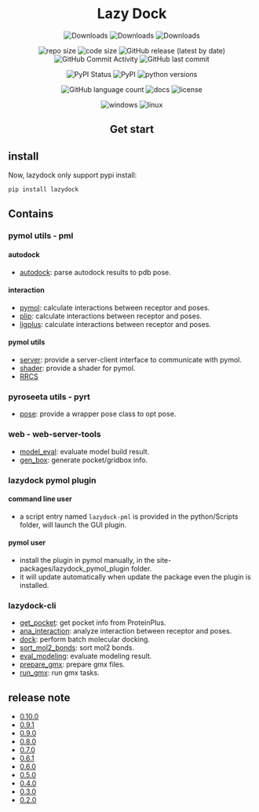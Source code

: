 <!--
 * @Date: 2024-08-24 22:24:36
 * @LastEditors: BHM-Bob 2262029386@qq.com
 * @LastEditTime: 2024-12-28 21:30:28
 * @Description: 
-->


<h1 style="text-align:center;">Lazy Dock</h1>

<p style="text-align:center;">
<img src="https://static.pepy.tech/badge/lazydock" alt="Downloads" style="display:inline-block; margin-left:auto; margin-right:auto;" />
<img src="https://img.shields.io/pypi/dm/lazydock" alt="Downloads" style="display:inline-block; margin-left:auto; margin-right:auto;" />
<img src="https://img.shields.io/github/downloads/BHM-Bob/LazyDock/total?label=GitHub%20all%20releases%20downloads" alt="Downloads" style="display:inline-block; margin-left:auto; margin-right:auto;" />
</p>

<p style="text-align:center;">
<a href="https://github.com/BHM-Bob/LazyDock/"><img src="https://img.shields.io/github/repo-size/BHM-Bob/LazyDock" alt="repo size" style="display:inline-block; margin-left:auto; margin-right:auto;" /></a>
<a href="https://github.com/BHM-Bob/LazyDock/"><img src="https://img.shields.io/github/languages/code-size/BHM-Bob/LazyDock" alt="code size" style="display:inline-block; margin-left:auto; margin-right:auto;" /></a>
<a href="https://github.com/BHM-Bob/LazyDock/releases"><img src="https://img.shields.io/github/v/release/BHM-Bob/LazyDock?label=GitHub%20Release" alt="GitHub release (latest by date)" style="display:inline-block; margin-left:auto; margin-right:auto;" /></a>
<a href="https://github.com/BHM-Bob/LazyDock/releases"><img src="https://img.shields.io/github/commit-activity/m/BHM-Bob/LazyDock" alt="GitHub Commit Activity" style="display:inline-block; margin-left:auto; margin-right:auto;" /></a>
<a><img src="https://img.shields.io/github/last-commit/BHM-Bob/LazyDock?label=GitHub%20Last%20Commit" alt="GitHub last commit" style="display:inline-block; margin-left:auto; margin-right:auto;" /></a>
</p>

<p style="text-align:center;">
<a href="https://pypi.org/project/lazydock/"><img src="https://img.shields.io/pypi/status/lazydock?label=PyPI%20Status" alt="PyPI Status" style="display:inline-block; margin-left:auto; margin-right:auto;" /></a>
<a href="https://pypi.org/project/lazydock/"><img src="https://img.shields.io/pypi/v/lazydock?label=PyPI%20Release" alt="PyPI" style="display:inline-block; margin-left:auto; margin-right:auto;" /></a>
<a href="https://pypi.org/project/lazydock/"><img src="https://img.shields.io/pypi/pyversions/lazydock" alt="python versions" style="display:inline-block; margin-left:auto; margin-right:auto;" /></a>
</p>

<p style="text-align:center;">
<img alt="GitHub language count" src="https://img.shields.io/github/languages/count/BHM-Bob/LazyDock">
<a href="https://github.com/BHM-Bob/LazyDock/"><img src="https://img.shields.io/readthedocs/ba-py" alt="docs" style="display:inline-block; margin-left:auto; margin-right:auto;" /></a>
<a href="https://github.com/BHM-Bob/LazyDock/"><img src="https://img.shields.io/github/license/BHM-Bob/LazyDock" alt="license" style="display:inline-block; margin-left:auto; margin-right:auto;" /></a>
</p>

<p style="text-align:center;">
<a href="https://github.com/BHM-Bob/LazyDock/"><img src="https://camo.githubusercontent.com/c292429e232884db22e86c2ea2ea7695bc49dc4ae13344003a95879eeb7425d8/68747470733a2f2f696d672e736869656c64732e696f2f62616467652f57696e646f77732d3030373844363f7374796c653d666f722d7468652d6261646765266c6f676f3d77696e646f7773266c6f676f436f6c6f723d7768697465" alt="windows" style="display:inline-block; margin-left:auto; margin-right:auto;" /></a>
<a href="https://github.com/BHM-Bob/LazyDock/"><img src="https://camo.githubusercontent.com/7eefb2ba052806d8a9ce69863c2eeb3b03cd5935ead7bd2e9245ae2e705a1adf/68747470733a2f2f696d672e736869656c64732e696f2f62616467652f4c696e75782d4643433632343f7374796c653d666f722d7468652d6261646765266c6f676f3d6c696e7578266c6f676f436f6c6f723d626c61636b" alt="linux" style="display:inline-block; margin-left:auto; margin-right:auto;" /></a>
</p>


<h2 style="text-align:center;">Get start</h2>

## install 
Now, lazydock only support pypi install:  
```
pip install lazydock
```


## Contains

### pymol utils - pml
#### autodock
- [autodock](pml/autodock_utils.md): parse autodock results to pdb pose. 
#### interaction 
- [pymol](pml/interaction_utils.md): calculate interactions between receptor and poses.  
- [plip](pml/plip_interaction.md): calculate interactions between receptor and poses.
- [ligplus](pml/ligplus_interaction.md): calculate interactions between receptor and poses.
#### pymol utils
- [server](pml/server.md): provide a server-client interface to communicate with pymol.  
- [shader](pml/shader.md): provide a shader for pymol. 
- [RRCS](pml/rrcs.md)  

### pyroseeta utils - pyrt
- [pose](pyrt/pose.md): provide a wrapper pose class to opt pose. 

### web - web-server-tools
- [model_eval](web/model_eval.md): evaluate model build result.  
- [gen_box](web/gen_box.md): generate pocket/gridbox info.

### lazydock pymol plugin
#### command line user
- a script entry named `lazydock-pml` is provided in the python/Scripts folder, will launch the GUI plugin.
#### pymol user
- install the plugin in pymol manually, in the site-packages/lazydock_pymol_plugin folder.  
- it will update automatically when update the package even the plugin is installed.

### lazydock-cli
- [get_pocket](scripts/get_pocket.md): get pocket info from ProteinPlus.
- [ana_interaction](scripts/ana_interaction.md): analyze interaction between receptor and poses.
- [dock](scripts/dock.md): perform batch molecular docking.
- [sort_mol2_bonds](scripts/sort_mol2_bonds.md): sort mol2 bonds.
- [eval_modeling](scripts/eval_modeling.md): evaluate modeling result.
- [prepare_gmx](scripts/prepare_gmx.md): prepare gmx files.
- [run_gmx](scripts/run_gmx.md): run gmx tasks.


## release note
- [0.10.0](release_note/0.10.0.md)
- [0.9.1](release_note/0.9.1.md)
- [0.9.0](release_note/0.9.0.md)
- [0.8.0](release_note/0.8.0.md)
- [0.7.0](release_note/0.7.0.md)
- [0.6.1](release_note/0.6.1.md)
- [0.6.0](release_note/0.6.0.md)
- [0.5.0](release_note/0.5.0.md)
- [0.4.0](release_note/0.4.0.md)
- [0.3.0](release_note/0.3.0.md)
- [0.2.0](release_note/0.2.0.md)